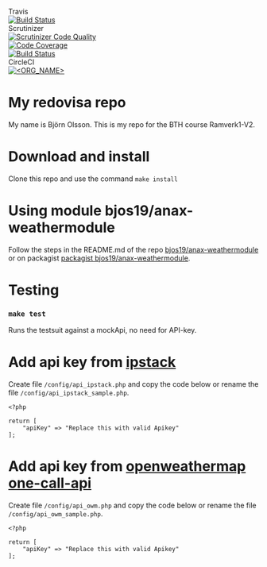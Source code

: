 Travis  
[![Build Status](https://travis-ci.com/bjorn-87/ramverk1.svg?branch=master)](https://travis-ci.com/bjorn-87/ramverk1)  
Scrutinizer  
[![Scrutinizer Code Quality](https://scrutinizer-ci.com/g/bjorn-87/ramverk1/badges/quality-score.png?b=master)](https://scrutinizer-ci.com/g/bjorn-87/ramverk1/?branch=master)  
[![Code Coverage](https://scrutinizer-ci.com/g/bjorn-87/ramverk1/badges/coverage.png?b=master)](https://scrutinizer-ci.com/g/bjorn-87/ramverk1/?branch=master)  
[![Build Status](https://scrutinizer-ci.com/g/bjorn-87/ramverk1/badges/build.png?b=master)](https://scrutinizer-ci.com/g/bjorn-87/ramverk1/build-status/master)  
CircleCI  
[![<ORG_NAME>](https://circleci.com/gh/bjorn-87/ramverk1.svg?style=svg)](https://app.circleci.com/pipelines/github/bjorn-87/ramverk1)

My redovisa repo
================

My name is Björn Olsson.
This is my repo for the BTH course Ramverk1-V2.

# Download and install
Clone this repo and use the command `make install`

# Using module bjos19/anax-weathermodule

Follow the steps in the README.md of the repo [bjos19/anax-weathermodule](https://github.com/bjorn-87/anax-weathermodule)
or on packagist [packagist bjos19/anax-weathermodule](https://packagist.org/packages/bjos19/anax-weathermodule).

# Testing
### `make test`
Runs the testsuit against a mockApi, no need for API-key.

# Add api key from [ipstack](https://ipstack.com/)
Create file `/config/api_ipstack.php` and copy the code below or rename the file `/config/api_ipstack_sample.php`.  

```
<?php

return [
    "apiKey" => "Replace this with valid Apikey"
];
```

# Add api key from [openweathermap one-call-api](https://openweathermap.org/api/one-call-api)
Create file `/config/api_owm.php` and copy the code below or rename the file `/config/api_owm_sample.php`.  

```
<?php

return [
    "apiKey" => "Replace this with valid Apikey"
];
```
